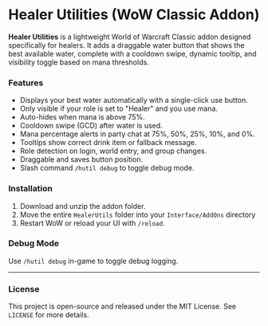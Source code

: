 # Healer Utilities (WoW Classic Addon)

**Healer Utilities** is a lightweight World of Warcraft Classic addon designed specifically for healers. It adds a draggable water button that shows the best available water, complete with a cooldown swipe, dynamic tooltip, and visibility toggle based on mana thresholds.

### Features

- Displays your best water automatically with a single-click use button.
- Only visible if your role is set to "Healer" and you use mana.
- Auto-hides when mana is above 75%.
- Cooldown swipe (GCD) after water is used.
- Mana percentage alerts in party chat at 75%, 50%, 25%, 10%, and 0%.
- Tooltips show correct drink item or fallback message.
- Role detection on login, world entry, and group changes.
- Draggable and saves button position.
- Slash command `/hutil debug` to toggle debug mode.

### Installation

1. Download and unzip the addon folder.
2. Move the entire `HealerUtils` folder into your `Interface/AddOns` directory
3. Restart WoW or reload your UI with `/reload`.

### Debug Mode

Use `/hutil debug` in-game to toggle debug logging.

---

### License

This project is open-source and released under the MIT License. See `LICENSE` for more details.
